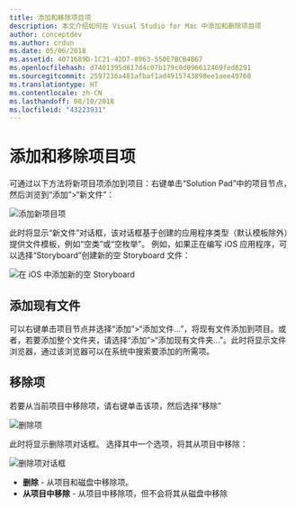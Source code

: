 ```yaml
---
title: 添加和移除项目项
description: 本文介绍如何在 Visual Studio for Mac 中添加和删除项目项
author: conceptdev
ms.author: crdun
ms.date: 05/06/2018
ms.assetid: 4071689D-1C21-42D7-8963-550E7BCB4B67
ms.openlocfilehash: d7401395d817d4c07b179c0d096612469fed6291
ms.sourcegitcommit: 2597236a481afbaf1ad4915743898ee1aee49760
ms.translationtype: HT
ms.contentlocale: zh-CN
ms.lasthandoff: 08/10/2018
ms.locfileid: "43223931"
---
```

# <a name="adding-and-removing-project-items"></a>添加和移除项目项

可通过以下方法将新项目项添加到项目：右键单击“Solution Pad”中的项目节点，然后浏览到“添加”>“新文件”：

![添加新项目项](media/add-and-remove-project-items-image1.png)

此时将显示“新文件”对话框，该对话框基于创建的应用程序类型（默认模板除外）提供文件模板，例如“空类”或“空枚举”。 例如，如果正在编写 iOS 应用程序，可以选择“Storyboard”创建新的空 Storyboard 文件：

![在 iOS 中添加新的空 Storyboard](media/add-and-remove-project-items-image2.png)

## <a name="adding-existing-files"></a>添加现有文件

可以右键单击项目节点并选择“添加”>“添加文件...”，将现有文件添加到项目。或者，若要添加整个文件夹，请选择“添加”>“添加现有文件夹...”。此时将显示文件浏览器，通过该浏览器可以在系统中搜索要添加的所需项。


## <a name="removing-items"></a>移除项

若要从当前项目中移除项，请右键单击该项，然后选择“移除”

![删除项](media/add-and-remove-project-items-image3.png)

此时将显示删除项对话框。 选择其中一个选项，将其从项目中移除：

![删除项对话框](media/add-and-remove-project-items-image4.png)

* **删除** - 从项目和磁盘中移除项。
* **从项目中移除** - 从项目中移除项，但不会将其从磁盘中移除 